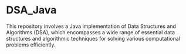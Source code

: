 # DSA_Java
This repository involves a Java implementation of Data Structures and Algorithms (DSA), which encompasses a wide range of essential data structures and algorithmic techniques for solving various computational problems efficiently.
